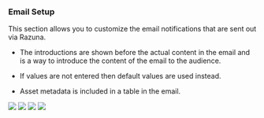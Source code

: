 ### Email Setup

This section allows you to customize the email notifications that are sent out via Razuna.

* The introductions are shown before the actual content in the email and is a way to introduce the content of the email to the audience.
   
* If values are not entered then default values are used instead.
   
* Asset metadata is included in a table in the email. 

![](http://demo.padma.razuna.org/index.cfm?fa=c.serve_file&type=img&file_id=9853653C93FF4D269DE5A07A81BF8A0B&v=o)
![](http://demo.padma.razuna.org/index.cfm?fa=c.serve_file&type=img&file_id=DF9FB2B4D09F4DCDB9276188B152E689&v=o)
![](http://demo.padma.razuna.org/index.cfm?fa=c.serve_file&type=img&file_id=F519C5DCA92142DE8D33605A7F1045AC&v=o)
![](http://demo.padma.razuna.org/index.cfm?fa=c.serve_file&type=img&file_id=4D05C761C23D4C7F8165D04169739C76&v=o)